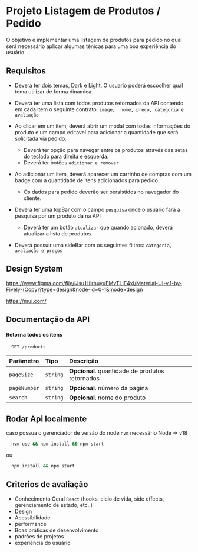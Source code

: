 
# Projeto Listagem de Produtos / Pedido

O objetivo é implementar uma listagem de produtos para pedido no qual será necessário aplicar algumas ténicas para uma boa experiência do usuário.




## Requisitos

- Deverá ter dois temas, Dark e Light. O usuario poderá escoolher qual tema utilizar de forma dinamica.

- Deverá ter uma lista com todos produtos retornados da API contendo em cada item o seguinte contrato:
`image,  nome, preço, categoria e avaliação`

- Ao clicar em um item, deverá abrir um modal com todas informações do produto e um campo editavel para adicionar a quantidade que será solicitada via pedido.
  - Deverá ter opção para navegar entre os produtos através das setas do teclado para direita e esquerda. 
  - Deverá ter botões `adicionar e remover`

- Ao adicionar um item, deverá aparecer um carrinho de compras com um badge com a quantidade de itens adicionados para pedido.
    - Os dados para pedido deverão ser persistidos no navegador do cliente. 

- Deverá ter uma topBar com o campo `pesquisa` onde o usuário fará a pesquisa por um produto da na API
    - Deverá ter um botão `atualizar` que quando acionado, deverá atualizar a lista de produtos.

- Deverá possuir uma sideBar com os seguintes filtros: `categoria, avaliação e preços`



## Design System

https://www.figma.com/file/iJsu1HirhuyuEMvTLIE4xI/Material-UI-v.1-by-Fively-(Copy)?type=design&node-id=0-1&mode=design

https://mui.com/


## Documentação da API

#### Retorna todos os itens

```http
  GET /products
```

| Parâmetro   | Tipo       | Descrição                           |
| :---------- | :--------- | :---------------------------------- |
| `pageSize` | `string` | **Opcional**. quantidade de produtos retornados |
| `pageNumber` | `string` | **Opcional**. número da pagina |
| `search` | `string` | **Opcional**. nome do produto |



## Rodar Api localmente

caso possua o gerenciador de versão do node `nvm` necessário Node => v18

```bash
  nvm use && npm install && npm start
```

ou 

```bash
  npm install && npm start
```
## Criterios de avaliação

- Conhecimento Geral `React` (hooks, ciclo de vida, side effects, gerenciamento de estado, etc..)
- Design
- Acessibilidade
- performance
- Boas práticas de desenvolvimento
- padrôes de projetos
- experiência do usuário

